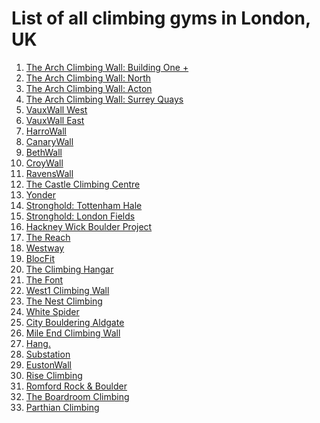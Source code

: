 # List of all climbing gyms in London, UK

1) [The Arch Climbing Wall: Building One +](https://www.archclimbingwall.com/)
2) [The Arch Climbing Wall: North](https://www.archclimbingwall.com/)
3) [The Arch Climbing Wall: Acton](https://www.archclimbingwall.com/)
4) [The Arch Climbing Wall: Surrey Quays](https://www.archclimbingwall.com/)
5) [VauxWall West](https://www.vauxwest.co.uk/)
6) [VauxWall East](https://www.vauxeast.co.uk/)
7) [HarroWall](https://www.harrowall.co.uk/)
8) [CanaryWall](https://www.canarywall.co.uk/)
9) [BethWall](https://www.bethwall.co.uk/)
10) [CroyWall](https://www.croywall.co.uk/)
11) [RavensWall](https://www.ravenswall.co.uk/)
12) [The Castle Climbing Centre](https://www.castle-climbing.co.uk/)
13) [Yonder](https://www.thisisyonder.com/)
14) [Stronghold: Tottenham Hale](https://www.thestrongholduk.com/)
15) [Stronghold: London Fields](https://www.thestrongholduk.com/)
16) [Hackney Wick Boulder Project](https://hackneywickboulder.co.uk/)
17) [The Reach](https://www.thereach.org.uk/)
18) [Westway](https://www.everyoneactive.com/centre/westway-sports-fitness-centre/climbing/)
19) [BlocFit](https://www.blocfit.co.uk/)
20) [The Climbing Hangar](https://www.theclimbinghangar.com/locations/london)
21) [The Font](https://www.the-font.co.uk/)
22) [West1 Climbing Wall](https://www.everyoneactive.com/centre/seymour-leisure-centre/climbing-wall/)
23) [The Nest Climbing](https://www.thenestclimbing.co.uk/)
24) [White Spider](https://spiderclimbing.com/white-spider/)
25) [City Bouldering Aldgate](https://www.citybouldering.co.uk/)
26) [Mile End Climbing Wall](https://www.citybouldering.co.uk/)
27) [Hang.](https://www.hang.co.uk/)
28) [Substation](https://substation.co.uk/brixton/)
29) [EustonWall](https://londonclimbingcentres.co.uk/centre/eustonwall/)
30) [Rise Climbing](https://www.rise-climbing.com/)
31) [Romford Rock & Boulder](https://www.romfordrockandboulder.co.uk/)
32) [The Boardroom Climbing](https://www.theboardroomclimbing.com/wimbledon)
33) [Parthian Climbing](https://parthianclimbing.com/wandsworth/)
